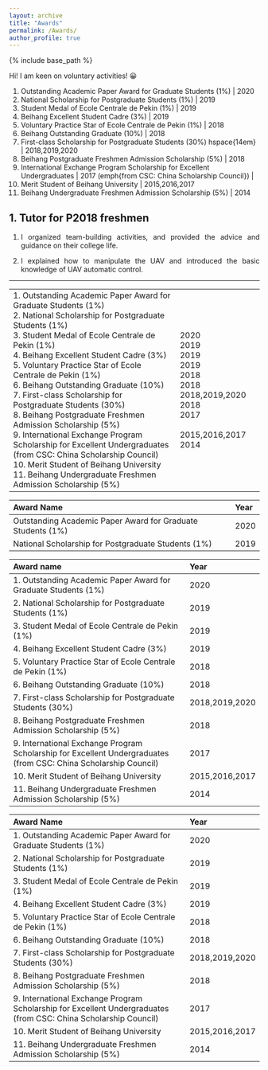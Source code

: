 ```yaml
---
layout: archive
title: "Awards"
permalink: /Awards/
author_profile: true
---
```


{% include base_path %}

Hi! I am keen on voluntary activities! 😀


1. Outstanding Academic Paper Award for Graduate Students (1%) | 2020 
2. National Scholarship for Postgraduate Students (1%)  | 2019 
3. Student Medal of Ecole Centrale de Pekin (1%) | 2019 
4. Beihang Excellent Student Cadre (3%)  | 2019 
5. Voluntary Practice Star of Ecole Centrale de Pekin (1%) | 2018 
6. Beihang Outstanding Graduate (10%)  | 2018 
7. First-class Scholarship for Postgraduate Students (30%) hspace{14em} | 2018,2019,2020 
8. Beihang Postgraduate Freshmen Admission Scholarship (5%) | 2018 
9. International Exchange Program Scholarship for Excellent Undergraduates | 2017 
	(emph{from CSC: China Scholarship Council}) | 
10. Merit Student of Beihang University | 2015,2016,2017 
11. Beihang Undergraduate Freshmen Admission Scholarship (5%) | 2014 

<body>

<table width="600" border="0">
 
<tr>
<td style="width:800px;">
1. Outstanding Academic Paper Award for Graduate Students (1%) <br>
2. National Scholarship for Postgraduate Students (1%) <br>
3. Student Medal of Ecole Centrale de Pekin (1%) <br>
4. Beihang Excellent Student Cadre (3%) <br>
5. Voluntary Practice Star of Ecole Centrale de Pekin (1%) <br> 
6. Beihang Outstanding Graduate (10%) <br>
7. First-class Scholarship for Postgraduate Students (30%) <br>
8. Beihang Postgraduate Freshmen Admission Scholarship (5%) <br>
9. International Exchange Program Scholarship for Excellent Undergraduates <br>
	(from CSC: China Scholarship Council) <br>
10. Merit Student of Beihang University <br> 
11. Beihang Undergraduate Freshmen Admission Scholarship (5%) <br>
</td>

<td style="width:200px;">
2020 <br>
2019 <br>
2019 <br>
2019 <br>
2018 <br> 
2018 <br>
2018,2019,2020 <br>
2018 <br>
2017 <br>
<br>
2015,2016,2017 <br> 
2014 <br>
</td>
</tr>
</body>

## 1. Tutor for P2018 freshmen

1. <p style="text-align:justify; text-justify:inter-ideograph;">I organized team-building activities, and provided the advice and guidance on their college life.</p> 
2. <p style="text-align:justify; text-justify:inter-ideograph;">I explained how to manipulate the UAV and introduced the basic knowledge of UAV automatic control.</p> 

-------------

|                   Award Name                   |       Year                   |                 
| :--------------------------------------------------------- | :--------------------------------------------------------- | 
| Outstanding Academic Paper Award for Graduate Students (1%)  | 2020 | 
| National Scholarship for Postgraduate Students (1%)  | 2019 |


| Award name       | Year      |
|:-----------------|:----------|
|1. Outstanding Academic Paper Award for Graduate Students (1%) | 2020 |
|2. National Scholarship for Postgraduate Students (1%)  | 2019 |
|3. Student Medal of Ecole Centrale de Pekin (1%) | 2019 |
|4. Beihang Excellent Student Cadre (3%)  | 2019 |
|5. Voluntary Practice Star of Ecole Centrale de Pekin (1%) | 2018 |
|6. Beihang Outstanding Graduate (10%)  | 2018 |
|7. First-class Scholarship for Postgraduate Students (30%) | 2018,2019,2020 |
|8. Beihang Postgraduate Freshmen Admission Scholarship (5%) | 2018 |
|9. International Exchange Program Scholarship for Excellent Undergraduates  (from CSC: China Scholarship Council) | 2017 |
|10. Merit Student of Beihang University | 2015,2016,2017 |
|11. Beihang Undergraduate Freshmen Admission Scholarship (5%) | 2014 |

| Award Name                                                                                                             | Year           |
| :--------------------------------------------------------------------------------------------------------------------- | :------------- |
| 1. Outstanding Academic Paper Award for Graduate Students (1%)                                                         | 2020           |
| 2. National Scholarship for Postgraduate Students (1%)                                                                 | 2019           |
| 3. Student Medal of Ecole Centrale de Pekin (1%)                                                                       | 2019           |
| 4. Beihang Excellent Student Cadre (3%)                                                                                | 2019           |
| 5. Voluntary Practice Star of Ecole Centrale de Pekin (1%)                                                             | 2018           |
| 6. Beihang Outstanding Graduate (10%)                                                                                  | 2018           |
| 7. First-class Scholarship for Postgraduate Students (30%)                                                             | 2018,2019,2020 |
| 8. Beihang Postgraduate Freshmen Admission Scholarship (5%)                                                            | 2018           |
| 9. International Exchange Program Scholarship for Excellent Undergraduates <br>  (from CSC: China Scholarship Council) | 2017           |
| 10. Merit Student of Beihang University                                                                                | 2015,2016,2017 |
| 11. Beihang Undergraduate Freshmen Admission Scholarship (5%)                                                          | 2014           |




